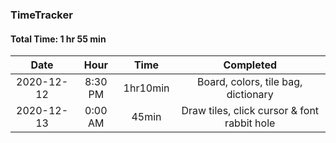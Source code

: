 ### TimeTracker

#### Total Time: 1 hr 55 min

|    Date    |  Hour   |   Time   |                  Completed                  |
| :--------: | :-----: | :------: | :-----------------------------------------: |
| 2020-12-12 | 8:30 PM | 1hr10min |     Board, colors, tile bag, dictionary     |
| 2020-12-13 | 0:00 AM |  45min   | Draw tiles, click cursor & font rabbit hole |
